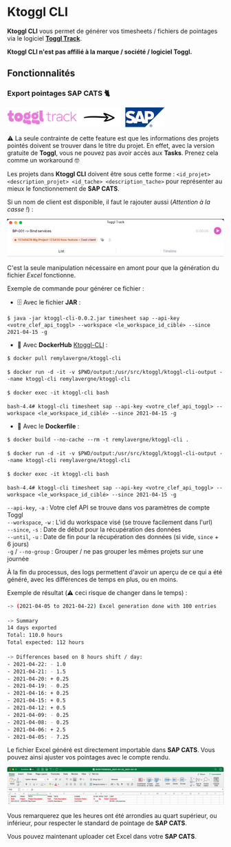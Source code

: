 # Ktoggl CLI

**Ktoggl CLI** vous permet de générer vos timesheets / fichiers de pointages via le logiciel [**Toggl Track**](https://toggl.com/track/toggl-desktop/).

**Ktoggl CLI n'est pas affilié à la marque / société / logiciel Toggl.**

## Fonctionnalités

### Export pointages **SAP CATS** 🐈

![](./readme-resources/toggl-to-sap.png)

⚠️ La seule contrainte de cette feature est que les informations des projets pointés doivent se trouver dans le titre du
projet. En effet, avec la version gratuite de **Toggl**, vous ne pouvez pas avoir accès aux **Tasks**. Prenez cela comme
un workaround 🤓

Les projets dans **Ktoggl CLI** doivent être sous cette
forme : `<id_projet> <description_projet> <id_tache> <description_tache>` pour représenter au mieux le fonctionnement de **SAP CATS**.

Si un nom de client est disponible, il faut le rajouter aussi (*Attention à la casse !*) :

![](./readme-resources/project-formating-example.png)

C'est la seule manipulation nécessaire en amont pour que la génération du fichier *Excel* fonctionne.

Exemple de commande pour générer ce fichier :

- 🗄 Avec le fichier **JAR** :

```shell
$ java -jar ktoggl-cli-0.0.2.jar timesheet sap --api-key <votre_clef_api_toggl> --workspace <le_workspace_id_ciblé> --since 2021-04-15 -g
```

- 🐳 Avec **DockerHub** [Ktoggl-CLI](https://hub.docker.com/r/remylavergne/ktoggl-cli) :

```shell
$ docker pull remylavergne/ktoggl-cli

$ docker run -d -it -v $PWD/output:/usr/src/ktoggl/ktoggl-cli-output --name ktoggl-cli remylavergne/ktoggl-cli

$ docker exec -it ktoggl-cli bash

bash-4.4# ktoggl-cli timesheet sap --api-key <votre_clef_api_toggl> --workspace <le_workspace_id_ciblé> --since 2021-04-15 -g
```

- 🐳 Avec le **Dockerfile** :

```shell
$ docker build --no-cache --rm -t remylavergne/ktoggl-cli .

$ docker run -d -it -v $PWD/output:/usr/src/ktoggl/ktoggl-cli-output --name ktoggl-cli remylavergne/ktoggl-cli

$ docker exec -it ktoggl-cli bash

bash-4.4# ktoggl-cli timesheet sap --api-key <votre_clef_api_toggl> --workspace <le_workspace_id_ciblé> --since 2021-04-15 -g
```

`--api-key`, `-a` : Votre clef API se trouve dans vos paramètres de compte Toggl <br />
`--workspace`, `-w` : L'id du workspace visé (se trouve facilement dans l'url)<br />
`--since`, `-s` : Date de début pour la récupération des données<br />
`--until`, `-u` : Date de fin pour la récupération des données (si vide, `since` + 6 jours)<br />
`-g` / `--no-group` : Grouper / ne pas grouper les mêmes projets sur une journée<br />

À la fin du processus, des logs permettent d'avoir un aperçu de ce qui a été généré, avec les différences de temps en
plus, ou en moins.

Exemple de résultat (⚠️ ceci risque de changer dans le temps) :

```bash
-> (2021-04-05 to 2021-04-22) Excel generation done with 100 entries

-> Summary
14 days exported
Total: 110.0 hours
Total expected: 112 hours

-> Differences based on 8 hours shift / day:
- 2021-04-22: - 1.0
- 2021-04-21: - 1.5
- 2021-04-20: + 0.25
- 2021-04-19: - 0.25
- 2021-04-16: + 0.25
- 2021-04-15: + 0.5
- 2021-04-12: + 0.5
- 2021-04-09: - 0.25
- 2021-04-08: - 0.25
- 2021-04-06: + 2.5
- 2021-04-05: - 7.25
```

Le fichier Excel généré est directement importable dans **SAP CATS**. Vous pouvez ainsi ajuster vos pointages avec le
compte rendu.

![](./readme-resources/excel-export-example.png)

Vous remarquerez que les heures ont été arrondies au quart supérieur, ou inférieur, pour respecter le standard de
pointage de **SAP CATS**.

Vous pouvez maintenant uploader cet Excel dans votre **SAP CATS**.
